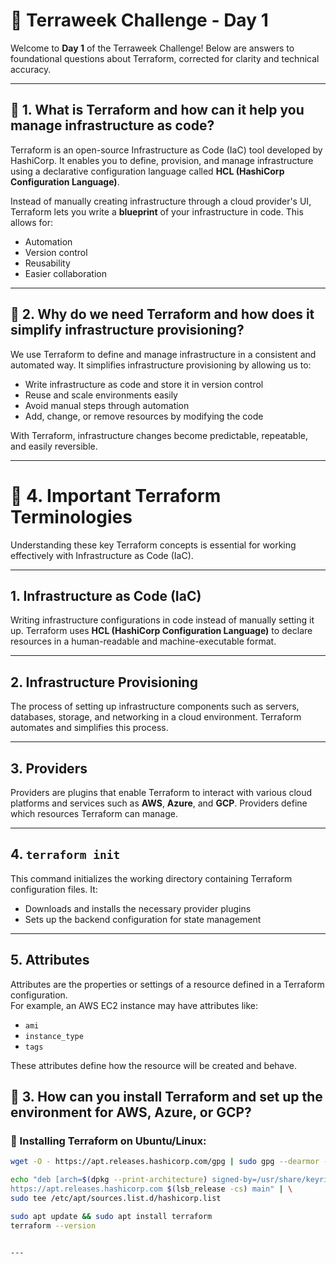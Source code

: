 # 🌱 Terraweek Challenge - Day 1

Welcome to **Day 1** of the Terraweek Challenge! Below are answers to foundational questions about Terraform, corrected for clarity and technical accuracy.

---

## 📘 1. What is Terraform and how can it help you manage infrastructure as code?

Terraform is an open-source Infrastructure as Code (IaC) tool developed by HashiCorp. It enables you to define, provision, and manage infrastructure using a declarative configuration language called **HCL (HashiCorp Configuration Language)**.

Instead of manually creating infrastructure through a cloud provider's UI, Terraform lets you write a **blueprint** of your infrastructure in code. This allows for:
- Automation
- Version control
- Reusability
- Easier collaboration

---

## 📘 2. Why do we need Terraform and how does it simplify infrastructure provisioning?

We use Terraform to define and manage infrastructure in a consistent and automated way. It simplifies infrastructure provisioning by allowing us to:

- Write infrastructure as code and store it in version control
- Reuse and scale environments easily
- Avoid manual steps through automation
- Add, change, or remove resources by modifying the code

With Terraform, infrastructure changes become predictable, repeatable, and easily reversible.

---

# 📘 4. Important Terraform Terminologies

Understanding these key Terraform concepts is essential for working effectively with Infrastructure as Code (IaC).

---

## 1. Infrastructure as Code (IaC)

Writing infrastructure configurations in code instead of manually setting it up. Terraform uses **HCL (HashiCorp Configuration Language)** to declare resources in a human-readable and machine-executable format.

---

## 2. Infrastructure Provisioning

The process of setting up infrastructure components such as servers, databases, storage, and networking in a cloud environment. Terraform automates and simplifies this process.

---

## 3. Providers

Providers are plugins that enable Terraform to interact with various cloud platforms and services such as **AWS**, **Azure**, and **GCP**. Providers define which resources Terraform can manage.

---

## 4. `terraform init`

This command initializes the working directory containing Terraform configuration files. It:
- Downloads and installs the necessary provider plugins
- Sets up the backend configuration for state management

---

## 5. Attributes

Attributes are the properties or settings of a resource defined in a Terraform configuration.  
For example, an AWS EC2 instance may have attributes like:
- `ami`
- `instance_type`
- `tags`

These attributes define how the resource will be created and behave.

## 📘 3. How can you install Terraform and set up the environment for AWS, Azure, or GCP?

### 🔧 Installing Terraform on Ubuntu/Linux:

```bash
wget -O - https://apt.releases.hashicorp.com/gpg | sudo gpg --dearmor -o /usr/share/keyrings/hashicorp-archive-keyring.gpg

echo "deb [arch=$(dpkg --print-architecture) signed-by=/usr/share/keyrings/hashicorp-archive-keyring.gpg] \
https://apt.releases.hashicorp.com $(lsb_release -cs) main" | \
sudo tee /etc/apt/sources.list.d/hashicorp.list

sudo apt update && sudo apt install terraform
terraform --version


---
